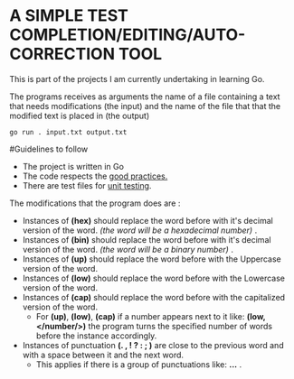 A SIMPLE TEST COMPLETION/EDITING/AUTO-CORRECTION TOOL 
=============

This is part of the projects I am currently undertaking in learning Go.

The programs receives as arguments the name of a file containing a text that needs modifications (the input) and the name of the file that that the modified text is placed in (the output)

`go run . input.txt output.txt`

#Guidelines to follow

- The project is written in Go
- The code respects the [good practices.](https://learn.zone01kisumu.ke/git/root/public/src/branch/master/subjects/good-practices/README.md)
- There are test files for [unit testing](https://go.dev/doc/tutorial/add-a-test).

The modifications that the program does are :
 + Instances of **(hex)** should replace the word before with it's decimal version of the word. *(the word will be a hexadecimal number)* . 
 + Instances of **(bin)** should replace the word before with it's decimal version of the word. *(the word will be a binary number)* . 
 + Instances of **(up)** should replace the word before with the Uppercase version of the word. 
 + Instances of **(low)** should replace the word before with the Lowercase version of the word. 
 + Instances of **(cap)** should replace the word before with the capitalized version of the word. 
    * For **(up)**, **(low)**, **(cap)** if a number appears next to it like: **(low, </number/>)** the program turns the specified number of words before the instance accordingly.
 + Instances of punctuation **(. , ! ? : ; )** are close to the previous word and with a space between it and the next word.
    * This applies if there is a group of punctuations like: **...** .


